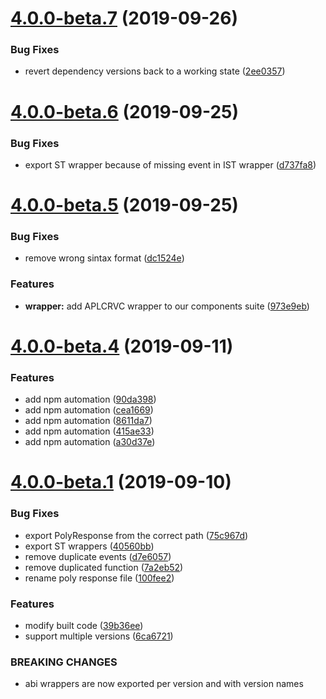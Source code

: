 # [4.0.0-beta.7](https://github.com/PolymathNetwork/polymath-abi-wrappers/compare/v4.0.0-beta.6@beta...v4.0.0-beta.7@beta) (2019-09-26)


### Bug Fixes

* revert dependency versions back to a working state ([2ee0357](https://github.com/PolymathNetwork/polymath-abi-wrappers/commit/2ee0357))

# [4.0.0-beta.6](https://github.com/PolymathNetwork/polymath-abi-wrappers/compare/v4.0.0-beta.5@beta...v4.0.0-beta.6@beta) (2019-09-25)


### Bug Fixes

* export ST wrapper because of missing event in IST wrapper ([d737fa8](https://github.com/PolymathNetwork/polymath-abi-wrappers/commit/d737fa8))

# [4.0.0-beta.5](https://github.com/PolymathNetwork/polymath-abi-wrappers/compare/v4.0.0-beta.4@beta...v4.0.0-beta.5@beta) (2019-09-25)


### Bug Fixes

* remove wrong sintax format ([dc1524e](https://github.com/PolymathNetwork/polymath-abi-wrappers/commit/dc1524e))


### Features

* **wrapper:** add APLCRVC wrapper to our components suite ([973e9eb](https://github.com/PolymathNetwork/polymath-abi-wrappers/commit/973e9eb))

# [4.0.0-beta.4](https://github.com/PolymathNetwork/polymath-abi-wrappers/compare/v4.0.0-beta.3@beta...v4.0.0-beta.4@beta) (2019-09-11)


### Features

* add npm automation ([90da398](https://github.com/PolymathNetwork/polymath-abi-wrappers/commit/90da398))
* add npm automation ([cea1669](https://github.com/PolymathNetwork/polymath-abi-wrappers/commit/cea1669))
* add npm automation ([8611da7](https://github.com/PolymathNetwork/polymath-abi-wrappers/commit/8611da7))
* add npm automation ([415ae33](https://github.com/PolymathNetwork/polymath-abi-wrappers/commit/415ae33))
* add npm automation ([a30d37e](https://github.com/PolymathNetwork/polymath-abi-wrappers/commit/a30d37e))

# [4.0.0-beta.1](https://github.com/PolymathNetwork/polymath-abi-wrappers/compare/v3.0.0...v4.0.0-beta.1@beta) (2019-09-10)


### Bug Fixes

* export PolyResponse from the correct path ([75c967d](https://github.com/PolymathNetwork/polymath-abi-wrappers/commit/75c967d))
* export ST wrappers ([40560bb](https://github.com/PolymathNetwork/polymath-abi-wrappers/commit/40560bb))
* remove duplicate events ([d7e6057](https://github.com/PolymathNetwork/polymath-abi-wrappers/commit/d7e6057))
* remove duplicated function ([7a2eb52](https://github.com/PolymathNetwork/polymath-abi-wrappers/commit/7a2eb52))
* rename poly response file ([100fee2](https://github.com/PolymathNetwork/polymath-abi-wrappers/commit/100fee2))


### Features

* modify built code ([39b36ee](https://github.com/PolymathNetwork/polymath-abi-wrappers/commit/39b36ee))
* support multiple versions ([6ca6721](https://github.com/PolymathNetwork/polymath-abi-wrappers/commit/6ca6721))


### BREAKING CHANGES

* abi wrappers are now exported per version and with version names
